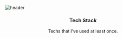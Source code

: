 ![header](https://capsule-render.vercel.app/api?type=waving&color=timeGradient&text=Welcome%20to%20Gagyeom's%20GitHub%20👋&animation=twinkling&fontSize=30&fontcolor=black&fontAlignY=40&fontAlign=65&height=250)  


<h3 align=center> Tech Stack </h3>
<p align=center> Techs that I've used at least once.</p>
<!--
**gagyeomkim/gagyeomkim** is a ✨ _special_ ✨ repository because its `README.md` (this file) appears on your GitHub profile.

Here are some ideas to get you started:

- 🔭 I’m currently working on ...
- 🌱 I’m currently learning ...
- 👯 I’m looking to collaborate on ...
- 🤔 I’m looking for help with ...
- 💬 Ask me about ...
- 📫 How to reach me: ...
- 😄 Pronouns: ...
- ⚡ Fun fact: ...
-->

